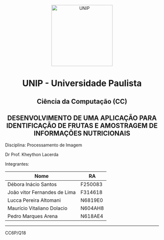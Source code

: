 <p align="center">
<img alt="UNIP" width="200px" src="https://unip.br/assets/img/logo/logo-unip.svg" />
</p>


<h1 align="center">UNIP - Universidade Paulista</h1>

<h2 align="center">Ciência da Computação (CC)</h2>

<h2 align="center">DESENVOLVIMENTO DE UMA APLICAÇÃO PARA IDENTIFICAÇÃO DE FRUTAS E AMOSTRAGEM DE INFORMAÇÕES NUTRICIONAIS</h2>

Disciplina: Processamento de Imagem
<br>

Dr Prof. Kheython Lacerda
<br>

Integrantes:

Nome | RA
--- | ---
Débora Inácio Santos | F250083
João vitor Fernandes de Lima | F314618
Lucca Pereira Altomani | N6819E0
Maurício Vitaliano Dolacio | N604AH8
Pedro Marques Arena | N618AE4
---

CC6P/Q18
